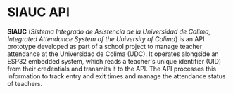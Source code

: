 # SIAUC API

**SIAUC** (_Sistema Integrado de Asistencia de la Universidad de Colima, Integrated Attendance System of the University of Colima_) is an API prototype developed as part of a school project to manage teacher attendance at the Universidad de Colima (UDC). It operates alongside an ESP32 embedded system, which reads a teacher's unique identifier (UID) from their credentials and transmits it to the API. The API processes this information to track entry and exit times and manage the attendance status of teachers.
